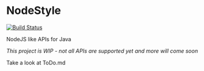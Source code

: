 # NodeStyle
[![Build Status](https://travis-ci.org/mkg20001/nodestyle.svg?branch=master)](https://travis-ci.org/mkg20001/nodestyle)

NodeJS like APIs for Java

*This project is WIP - not all APIs are supported yet and more will come soon*

Take a look at ToDo.md
